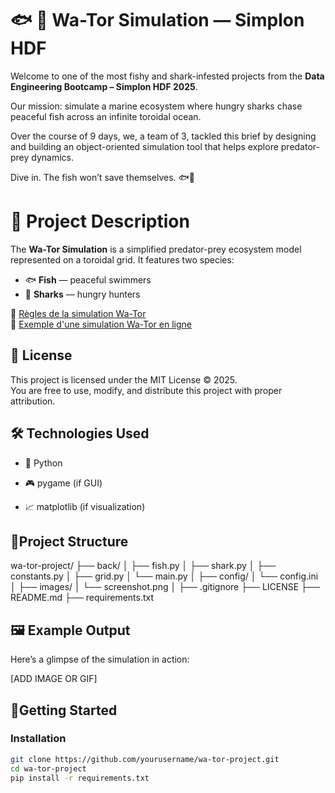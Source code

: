 # 🐟 🦈 Wa-Tor Simulation —  Simplon HDF
  

Welcome to one of the most fishy and shark-infested projects from the **Data Engineering Bootcamp – Simplon HDF 2025**.  

Our mission: simulate a marine ecosystem where hungry sharks chase peaceful fish across an infinite toroidal ocean.

Over the course of 9 days, we, a team of 3, tackled this brief by designing and building an object-oriented simulation tool that helps explore predator-prey dynamics.

Dive in. The fish won’t save themselves. 🐟🦈
  
  
# 📌 Project Description  
  
The **Wa-Tor Simulation** is a simplified predator-prey ecosystem model represented on a toroidal grid. It features two species:  
- 🐟 **Fish** — peaceful swimmers  
- 🦈 **Sharks** — hungry hunters  
  
🔗 [Règles de la simulation Wa-Tor](https://en.wikipedia.org/wiki/Wa-Tor#Rules)  
🔗 [Exemple d'une simulation Wa-Tor en ligne](https://wa-tor.saidone.org/)

  
## 📜 License  
  
This project is licensed under the MIT License ©️ 2025.  
You are free to use, modify, and distribute this project with proper attribution.  
  
## 🛠️ Technologies Used  
  
-   🐍 Python
  
- 🎮 pygame (if GUI)  
  
-   📈  matplotlib (if visualization)  

## 📁Project Structure  
  
wa-tor-project/
├── back/
│   ├── fish.py
│   ├── shark.py
│   ├── constants.py
│   ├── grid.py
│   └── main.py
│
├── config/
│   └── config.ini
│
├── images/
│   └── screenshot.png
│
├── .gitignore
├── LICENSE
├── README.md
├── requirements.txt
  
  
## 🖼️ Example Output  
  
Here’s a glimpse of the simulation in action:  
  
[ADD IMAGE OR GIF]  
  
  
## 🚀Getting Started  
  
### Installation  
  
```bash  
git clone https://github.com/yourusername/wa-tor-project.git
cd wa-tor-project
pip install -r requirements.txt
```